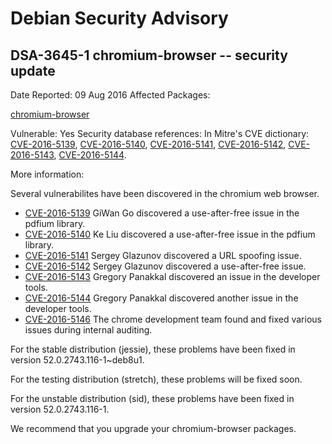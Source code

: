 
Debian Security Advisory
========================


DSA-3645-1 chromium-browser -- security update
----------------------------------------------



Date Reported:
09 Aug 2016
Affected Packages:

[chromium-browser](https://packages.debian.org/src:chromium-browser)

Vulnerable:
Yes
Security database references:
In Mitre's CVE dictionary: [CVE-2016-5139](https://security-tracker.debian.org/tracker/CVE-2016-5139), [CVE-2016-5140](https://security-tracker.debian.org/tracker/CVE-2016-5140), [CVE-2016-5141](https://security-tracker.debian.org/tracker/CVE-2016-5141), [CVE-2016-5142](https://security-tracker.debian.org/tracker/CVE-2016-5142), [CVE-2016-5143](https://security-tracker.debian.org/tracker/CVE-2016-5143), [CVE-2016-5144](https://security-tracker.debian.org/tracker/CVE-2016-5144).  

More information:

Several vulnerabilites have been discovered in the chromium web browser.


* [CVE-2016-5139](https://security-tracker.debian.org/tracker/CVE-2016-5139)
GiWan Go discovered a use-after-free issue in the pdfium library.
* [CVE-2016-5140](https://security-tracker.debian.org/tracker/CVE-2016-5140)
Ke Liu discovered a use-after-free issue in the pdfium library.
* [CVE-2016-5141](https://security-tracker.debian.org/tracker/CVE-2016-5141)
Sergey Glazunov discovered a URL spoofing issue.
* [CVE-2016-5142](https://security-tracker.debian.org/tracker/CVE-2016-5142)
Sergey Glazunov discovered a use-after-free issue.
* [CVE-2016-5143](https://security-tracker.debian.org/tracker/CVE-2016-5143)
Gregory Panakkal discovered an issue in the developer tools.
* [CVE-2016-5144](https://security-tracker.debian.org/tracker/CVE-2016-5144)
Gregory Panakkal discovered another issue in the developer tools.
* [CVE-2016-5146](https://security-tracker.debian.org/tracker/CVE-2016-5146)
The chrome development team found and fixed various issues during
 internal auditing.


For the stable distribution (jessie), these problems have been fixed in
version 52.0.2743.116-1~deb8u1.


For the testing distribution (stretch), these problems will be fixed soon.


For the unstable distribution (sid), these problems have been fixed in
version 52.0.2743.116-1.


We recommend that you upgrade your chromium-browser packages.





